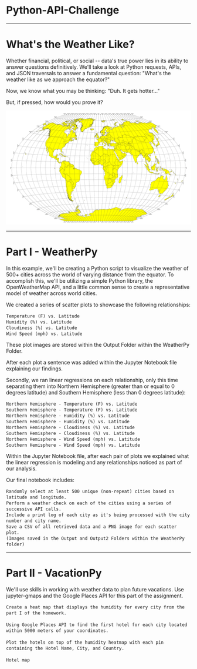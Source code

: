 # Python-API-Challenge

-------------------------
# What's the Weather Like?

Whether financial, political, or social -- data's true power lies in its ability to answer questions definitively. We'll take a look at Python requests, APIs, and JSON traversals to answer a fundamental question: "What's the weather like as we approach the equator?"

Now, we know what you may be thinking: "Duh. It gets hotter..."

But, if pressed, how would you prove it?


![Alt text](equatorsign.png "Equator Sign")



----------------------------
# Part I - WeatherPy

In this example, we'll be creating a Python script to visualize the weather of 500+ cities across the world of varying distance from the equator. To accomplish this, we'll be utilizing a simple Python library, the OpenWeatherMap API, and a little common sense to create a representative model of weather across world cities.

We created a series of scatter plots to showcase the following relationships:

    Temperature (F) vs. Latitude
    Humidity (%) vs. Latitude
    Cloudiness (%) vs. Latitude
    Wind Speed (mph) vs. Latitude
    
These plot images are stored within the Output Folder within the WeatherPy Folder. 

After each plot a sentence was added within the Jupyter Notebook file explaining our findings. 

Secondly, we ran linear regressions on each relationship, only this time separating them into Northern Hemisphere (greater than or equal to 0 degrees latitude) and Southern Hemisphere (less than 0 degrees latitude):

    Northern Hemisphere - Temperature (F) vs. Latitude
    Southern Hemisphere - Temperature (F) vs. Latitude
    Northern Hemisphere - Humidity (%) vs. Latitude
    Southern Hemisphere - Humidity (%) vs. Latitude
    Northern Hemisphere - Cloudiness (%) vs. Latitude
    Southern Hemisphere - Cloudiness (%) vs. Latitude
    Northern Hemisphere - Wind Speed (mph) vs. Latitude
    Southern Hemisphere - Wind Speed (mph) vs. Latitude

Within the Jupyter Notebook file, after each pair of plots we explained what the linear regression is modeling and any relationships noticed as part of our analysis.

Our final notebook includes:

    Randomly select at least 500 unique (non-repeat) cities based on latitude and longitude.
    Perform a weather check on each of the cities using a series of successive API calls.
    Include a print log of each city as it's being processed with the city number and city name.
    Save a CSV of all retrieved data and a PNG image for each scatter plot. 
    (Images saved in the Output and Output2 Folders within the WeatherPy folder) 


------------------------------------    
# Part II - VacationPy

We'll use skills in working with weather data to plan future vacations. Use jupyter-gmaps and the Google Places API for this part of the assignment.

    Create a heat map that displays the humidity for every city from the part I of the homework.

    Using Google Places API to find the first hotel for each city located within 5000 meters of your coordinates.

    Plot the hotels on top of the humidity heatmap with each pin containing the Hotel Name, City, and Country.

    Hotel map

